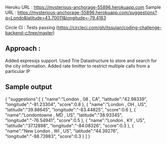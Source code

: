 Heroku URL : https://mysterious-anchorage-55896.herokuapp.com
Sample URL : https://mysterious-anchorage-55896.herokuapp.com/suggestions?q=Londo&latitude=43.70011&longitude=-79.4163


Circle CI : Tests passing (https://circleci.com/gh/itssujan/coding-challenge-backend-c/tree/master)


Approach :
------------

Added expressjs support.
Used Trie Datastructure to store and search for the city information.
Added rate limitter to restrict multiple calls from a particular IP

Sample output
--------------

{
   "suggestions":[
      {
         "name":"London , 08 , CA",
         "latitude":"42.98339",
         "longitude":"-81.23304",
         "score":0.8
      },
      {
         "name":"London , OH , US",
         "latitude":"39.88645",
         "longitude":"-83.44825",
         "score":0.6
      },
      {
         "name":"Londontowne , MD , US",
         "latitude":"38.93345",
         "longitude":"-76.54941",
         "score":0.5
      },
      {
         "name":"London , KY , US",
         "latitude":"37.12898",
         "longitude":"-84.08326",
         "score":0.3
      },
      {
         "name":"New London , WI , US",
         "latitude":"44.39276",
         "longitude":"-88.73983",
         "score":0.3
      }
   ]
}

